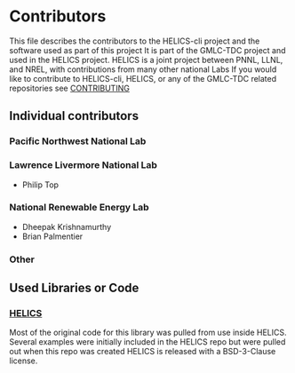 # Contributors
This file describes the contributors to the HELICS-cli project and the software used as part of this project It is part of the GMLC-TDC project and used in the HELICS project.  HELICS is a joint project between PNNL, LLNL, and NREL, with contributions from many other national Labs
If you would like to contribute to HELICS-cli, HELICS, or any of the GMLC-TDC related repositories see [CONTRIBUTING](CONTRIBUTING.md)
## Individual contributors
### Pacific Northwest National Lab


### Lawrence Livermore National Lab
 - Philip Top

### National Renewable Energy Lab
 - Dheepak Krishnamurthy
 - Brian Palmentier

### Other


## Used Libraries or Code
### [HELICS](https://github.com/GMLC-TDC/HELICS)  
Most of the original code for this library was pulled from use inside HELICS. Several examples were initially included in the HELICS repo but were pulled out when this repo was created  HELICS is released with a BSD-3-Clause license.

